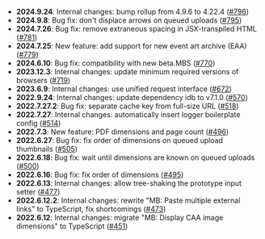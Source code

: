- **2024.9.24**: Internal changes: bump rollup from 4.9.6 to 4.22.4 ([#796](https://github.com/ROpdebee/mb-userscripts/pull/796))
- **2024.9.8**: Bug fix: don't displace arrows on queued uploads ([#795](https://github.com/ROpdebee/mb-userscripts/pull/795))
- **2024.7.26**: Bug fix: remove extraneous spacing in JSX-transpiled HTML ([#781](https://github.com/ROpdebee/mb-userscripts/pull/781))
- **2024.7.25**: New feature: add support for new event art archive (EAA) ([#779](https://github.com/ROpdebee/mb-userscripts/pull/779))
- **2024.6.10**: Bug fix: compatibility with new beta.MBS ([#770](https://github.com/ROpdebee/mb-userscripts/pull/770))
- **2023.12.3**: Internal changes: update minimum required versions of browsers ([#719](https://github.com/ROpdebee/mb-userscripts/pull/719))
- **2023.6.9**: Internal changes: use unified request interface ([#672](https://github.com/ROpdebee/mb-userscripts/pull/672))
- **2022.9.24**: Internal changes: update dependency idb to v7.1.0 ([#570](https://github.com/ROpdebee/mb-userscripts/pull/570))
- **2022.7.27.2**: Bug fix: separate cache key from full-size URL ([#518](https://github.com/ROpdebee/mb-userscripts/pull/518))
- **2022.7.27**: Internal changes: automatically insert logger boilerplate config ([#514](https://github.com/ROpdebee/mb-userscripts/pull/514))
- **2022.7.3**: New feature: PDF dimensions and page count ([#496](https://github.com/ROpdebee/mb-userscripts/pull/496))
- **2022.6.27**: Bug fix: fix order of dimensions on queued upload thumbnails ([#505](https://github.com/ROpdebee/mb-userscripts/pull/505))
- **2022.6.18**: Bug fix: wait until dimensions are known on queued uploads ([#500](https://github.com/ROpdebee/mb-userscripts/pull/500))
- **2022.6.16**: Bug fix: fix order of dimensions ([#495](https://github.com/ROpdebee/mb-userscripts/pull/495))
- **2022.6.13**: Internal changes: allow tree-shaking the prototype input setter ([#477](https://github.com/ROpdebee/mb-userscripts/pull/477))
- **2022.6.12.2**: Internal changes: rewrite "MB: Paste multiple external links" to TypeScript, fix shortcomings ([#473](https://github.com/ROpdebee/mb-userscripts/pull/473))
- **2022.6.12**: Internal changes: migrate "MB: Display CAA image dimensions" to TypeScript ([#451](https://github.com/ROpdebee/mb-userscripts/pull/451))
